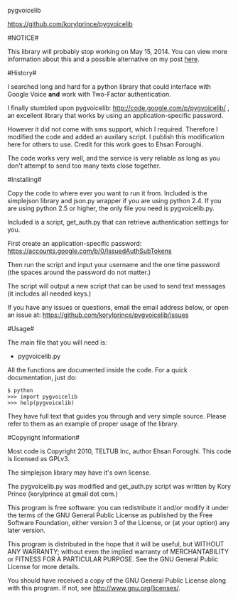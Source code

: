 pygvoicelib

https://github.com/korylprince/pygvoicelib

#NOTICE#

This library will probably stop working on May 15, 2014. You can view more information about this and a possible alternative on my post [here](http://www.raspberrypi.org/forums/viewtopic.php?p=543248#p543248).

#History#

I searched long and hard for a python library that could interface with Google Voice **and** work with Two-Factor authentication.

I finally stumbled upon pygvoicelib: http://code.google.com/p/pygvoicelib/ , an excellent library that works by using an application-specific password.

However it did not come with sms support, which I required. Therefore I modified the code and added an auxilary script. I publish this modification here for others to use. Credit for this work goes to Ehsan Foroughi.

The code works very well, and the service is very reliable as long as you don't attempt to send too many texts close together.

#Installing#

Copy the code to where ever you want to run it from. Included is the simplejson library and json.py wrapper if you are using python 2.4. If you are using python 2.5 or higher, the only file you need is pygvoicelib.py.

Included is a script, get\_auth.py that can retrieve authentication settings for you.

First create an application-specific password: https://accounts.google.com/b/0/IssuedAuthSubTokens

Then run the script and input your username and the one time password (the spaces around the password do not matter.)

The script will output a new script that can be used to send text messages (it includes all needed keys.)

If you have any issues or questions, email the email address below, or open an issue at:
https://github.com/korylprince/pygvoicelib/issues

#Usage#

The main file that you will need is:
* pygvoicelib.py

All the functions are documented inside the code. For a quick documentation, just do:

    $ python
    >>> import pygvoicelib
    >>> help(pygvoicelib)

They have full text that guides you through and very simple source. Please refer to them as an example of proper usage of the library.

#Copyright Information#

Most code is Copyright 2010, TELTUB Inc, author Ehsan Foroughi. This code is licensed as GPLv3.

The simplejson library may have it's own license.

The pygvoicelib.py was modified and get\_auth.py script was written by Kory Prince (korylprince at gmail dot com.)

This program is free software: you can redistribute it and/or modify
it under the terms of the GNU General Public License as published by
the Free Software Foundation, either version 3 of the License, or
(at your option) any later version.

This program is distributed in the hope that it will be useful,
but WITHOUT ANY WARRANTY; without even the implied warranty of
MERCHANTABILITY or FITNESS FOR A PARTICULAR PURPOSE.  See the
GNU General Public License for more details.

You should have received a copy of the GNU General Public License
along with this program.  If not, see <http://www.gnu.org/licenses/>.
